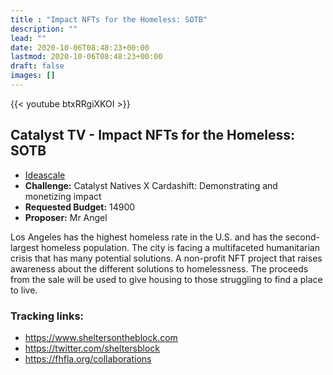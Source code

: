 ```yaml
---
title : "Impact NFTs for the Homeless: SOTB"
description: ""
lead: ""
date: 2020-10-06T08:48:23+00:00
lastmod: 2020-10-06T08:48:23+00:00
draft: false
images: []
---
```


{{<  youtube btxRRgiXKOI >}}

## Catalyst TV - Impact NFTs for the Homeless: SOTB

- [Ideascale](https://cardano.ideascale.com/c/idea/419097)
- **Challenge:** Catalyst Natives X Cardashift: Demonstrating and monetizing impact
- **Requested Budget:** 14900
- **Proposer:** Mr Angel


Los Angeles has the highest homeless rate in the U.S. and has the second-largest homeless population. The city is facing a multifaceted humanitarian crisis that has many potential solutions. A non-profit NFT project that raises awareness about the different solutions to homelessness. The proceeds from the sale will be used to give housing to those struggling to find a place to live.

### Tracking links:

- <https://www.sheltersontheblock.com>
- <https://twitter.com/sheltersblock>
- <https://fhfla.org/collaborations>

